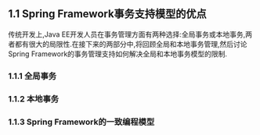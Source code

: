 ## 1.1 Spring Framework事务支持模型的优点

传统开发上,Java EE开发人员在事务管理方面有两种选择:全局事务或本地事务,两者都有很大的局限性.在接下来的两部分中,将回顾全局和本地事务管理,然后讨论Spring Framework的事务管理支持如何解决全局和本地事务模型的限制.

### 1.1.1 全局事务

### 1.1.2 本地事务

### 1.1.3 Spring Framework的一致编程模型